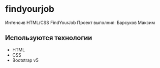 # findyourjob
Интенсив HTML/CSS FindYourJob
Проект выполнил: Барсуков Максим

## Используются технологии
- HTML
- CSS
- Bootstrap v5
